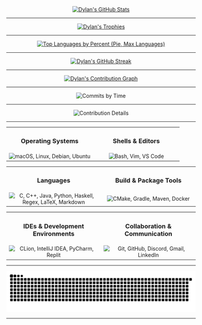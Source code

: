 <div align="center">
    <a href="https://github.com/dhodgson615">
        <img src="https://github-readme-stats.vercel.app/api?username=dhodgson615&show_icons=true&theme=gruvbox&count_private=true&include_all_commits=true"
             alt="Dylan's GitHub Stats" />
    </a>
</div>

---

<div align="center">
        <a href="https://github.com/dhodgson615">
            <img src="https://github-profile-trophy.vercel.app/?username=dhodgson615&theme=gruvbox&margin-w=20&margin-h=20&column=3"
                 alt="Dylan's Trophies" />
    </a>
</div>

---

<div align="center">
    <a href="https://github.com/dhodgson615">
        <img src="https://github-readme-stats.vercel.app/api/top-langs/?username=dhodgson615&theme=gruvbox&hide=html,css&layout=pie&langs_count=20"
             alt="Top Languages by Percent (Pie, Max Languages)"
             style="max-width:500px" />
    </a>
</div>

---

<div align="center">
        <a href="https://github.com/dhodgson615">
            <img src="https://github-readme-streak-stats.herokuapp.com/?user=dhodgson615&theme=gruvbox"
                 alt="Dylan's GitHub Streak" />
    </a>
</div>

---

<div align="center">
    <a href="https://github.com/dhodgson615">
        <img src="https://github-readme-activity-graph.vercel.app/graph?username=dhodgson615&theme=gruvbox"
             alt="Dylan's Contribution Graph" />
    </a>
</div>

---

<div align="center">
        <img src="https://github-profile-summary-cards.vercel.app/api/cards/productive-time?username=dhodgson615&theme=gruvbox&utcOffset=-4"
             alt="Commits by Time" />
</div>

---

<div align="center">
    <img src="https://github-profile-summary-cards.vercel.app/api/cards/profile-details?username=dhodgson615&theme=gruvbox"
         alt="Contribution Details" />
</div>

---

<div align="center">
        <table>
            <tr width="100%">
                <th align="center">
                    <h3>Operating Systems</h3>
            </th>
            <th align="center">
                <h3>Shells & Editors</h3>
            </th>
        </tr>
        <tr>
            <td width="50%" align="center">
                <img src="https://skillicons.dev/icons?i=apple,linux,debian,ubuntu"
                     alt="macOS, Linux, Debian, Ubuntu" />
            </td>
            <td width="50%" align="center">
                <img src="https://skillicons.dev/icons?i=bash,vim,vscode"
                     alt="Bash, Vim, VS Code" />
            </td>
        </tr>
    </table>
</div>
<div align="center">
        <table>
            <tr width="100%">
                <th align="center">
                    <h3>Languages</h3>
            </th>
            <th align="center">
                <h3>Build & Package Tools</h3>
            </th>
        </tr>
        <tr>
            <td width="50%" align="center">
                <img src="https://skillicons.dev/icons?i=c,cpp,java,py,haskell,latex"
                     alt="C, C++, Java, Python, Haskell, Regex, LaTeX, Markdown" />
            </td>
            <td width="50%" align="center">
                <img src="https://skillicons.dev/icons?i=cmake,gradle,maven,docker"
                     alt="CMake, Gradle, Maven, Docker" />
            </td>
        </tr>
    </table>
</div>
<div align="center">
        <table>
            <tr width="100%">
                <th align="center">
                    <h3>IDEs & Development Environments</h3>
            </th>
            <th align="center">
                <h3>Collaboration & Communication</h3>
            </th>
        </tr>
        <tr>
            <td width="50%" align="center">
                <img src="https://skillicons.dev/icons?i=clion,idea,pycharm,replit"
                     alt="CLion, IntelliJ IDEA, PyCharm, Replit" />
            </td>
            <td width="50%" align="center">
                <img src="https://skillicons.dev/icons?i=git,github,discord,gmail,linkedin"
                     alt="Git, GitHub, Discord, Gmail, LinkedIn" />
            </td>
        </tr>
    </table>
</div>

---

<div align="center">
    <img src="https://raw.githubusercontent.com/dhodgson615/dhodgson615/output/dist/github-contribution-grid-snake.svg"
         alt="Snake animation" />
</div>

---
